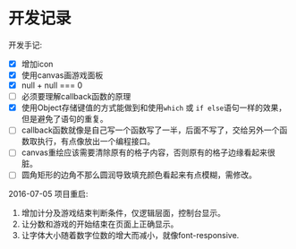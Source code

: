 # 开发记录

开发手记:

 - [X] 增加icon
 - [X] 使用canvas画游戏面板
 - [X] null + null === 0
 - [ ] 必须要理解callback函数的原理
 - [x] 使用Object存储键值的方式能做到和使用`which` 或 `if else`语句一样的效果，但是避免了语句的重复。
 - [ ] callback函数就像是自己写一个函数写了一半，后面不写了，交给另外一个函数取执行，有点像放出一个编程接口。
 - [ ] canvas重绘应该需要清除原有的格子内容，否则原有的格子边缘看起来很脏。
 - [ ] 圆角矩形的边角不那么圆润导致填充颜色看起来有点模糊，需修改。

2016-07-05
项目重启:

1. 增加计分及游戏结束判断条件，仅逻辑层面，控制台显示。
2. 让分数和游戏的开始结束在页面上正确显示。
3. 让字体大小随着数字位数的增大而减小，就像font-responsive.